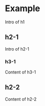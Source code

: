 # Example

Intro of h1

## h2-1

Intro of h2-1

### h3-1

Content of h3-1

## h2-2

Content of h2-2
